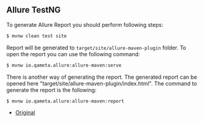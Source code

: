 ## Allure TestNG

To generate Allure Report you should perform following steps:

```bash
$ mvnw clean test site
```

Report will be generated to `target/site/allure-maven-plugin` folder. To open the report you can use the following command:

```bash
$ mvnw io.qameta.allure:allure-maven:serve
```

There is another way of generating the report. The generated report can be opened here "target/site/allure-maven-plugin/index.html". The command to generate the report is the following:

```bash
$ mvnw io.qameta.allure:allure-maven:report
```

* [Original](https://github.com/allure-examples/allure-testng-example)